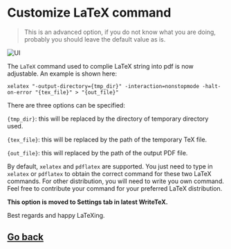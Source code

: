 # Customize LaTeX command

> This is an advanced option, if you do not know what you are doing, probably you should leave the default value as is.

![UI](/images/latexcmd.png)

The `LaTeX` command used to complie LaTeX string into pdf is now adjustable. An example is shown here:

`xelatex "-output-directory={tmp_dir}" -interaction=nonstopmode -halt-on-error "{tex_file}" > "{out_file}"`

There are three options can be specified:

`{tmp_dir}`: this will be replaced by the directory of temporary directory used.

`{tex_file}`: this will be replaced by the path of the temporary TeX file.

`{out_file}`: this will replaced by the path of the output PDF file.

By default, `xelatex` and `pdflatex` are supported. You just need to type in `xelatex` or `pdflatex` to obtain the correct command for these two LaTeX commands. For other distribution, you will need to write you own command. Feel free to contribute your command for your preferred LaTeX distribution.

**This option is moved to Settings tab in latest WriteTeX.**

Best regards and happy LaTeXing.

## [Go back](/)
